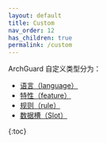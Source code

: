 ```yaml
---
layout: default
title: Custom
nav_order: 12
has_children: true
permalink: /custom
---
```


ArchGuard 自定义类型分为：

 - [语言（language）](/custom/language)
 - [特性（feature）](/custom/custom-feature)
 - [规则（rule）](/custom/custom-rule)
 - [数据槽（Slot）](/custom/custom-slot)

{:toc}

